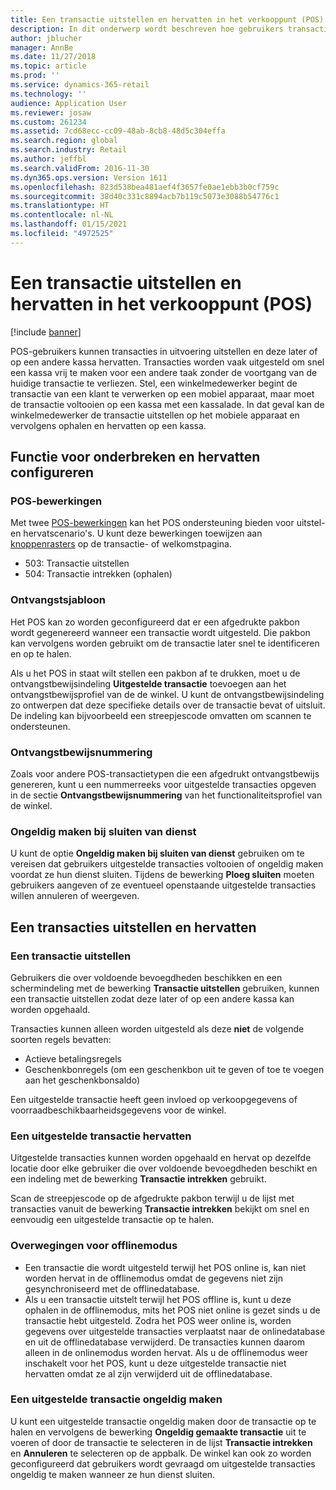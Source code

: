 ```yaml
---
title: Een transactie uitstellen en hervatten in het verkooppunt (POS)
description: In dit onderwerp wordt beschreven hoe gebruikers transacties in uitvoering kunnen uitstellen en later of op een andere kassa kunnen hervatten met Dynamics 365 Commerce.
author: jblucher
manager: AnnBe
ms.date: 11/27/2018
ms.topic: article
ms.prod: ''
ms.service: dynamics-365-retail
ms.technology: ''
audience: Application User
ms.reviewer: josaw
ms.custom: 261234
ms.assetid: 7cd68ecc-cc09-48ab-8cb8-48d5c304effa
ms.search.region: global
ms.search.industry: Retail
ms.author: jeffbl
ms.search.validFrom: 2016-11-30
ms.dyn365.ops.version: Version 1611
ms.openlocfilehash: 823d538bea481aef4f3657fe0ae1ebb3b0cf759c
ms.sourcegitcommit: 38d40c331c8894acb7b119c5073e3088b54776c1
ms.translationtype: HT
ms.contentlocale: nl-NL
ms.lasthandoff: 01/15/2021
ms.locfileid: "4972525"
---
```

# <a name="suspend-and-resume-a-transaction-in-the-point-of-sale-pos"></a>Een transactie uitstellen en hervatten in het verkooppunt (POS)

[!include [banner](includes/banner.md)]


POS-gebruikers kunnen transacties in uitvoering uitstellen en deze later of op een andere kassa hervatten. Transacties worden vaak uitgesteld om snel een kassa vrij te maken voor een andere taak zonder de voortgang van de huidige transactie te verliezen. Stel, een winkelmedewerker begint de transactie van een klant te verwerken op een mobiel apparaat, maar moet de transactie voltooien op een kassa met een kassalade. In dat geval kan de winkelmedewerker de transactie uitstellen op het mobiele apparaat en vervolgens ophalen en hervatten op een kassa.

## <a name="configure-suspend-and-resume-functionality"></a>Functie voor onderbreken en hervatten configureren

### <a name="pos-operations"></a>POS-bewerkingen

Met twee [POS-bewerkingen](pos-operations.md) kan het POS ondersteuning bieden voor uitstel- en hervatscenario's. U kunt deze bewerkingen toewijzen aan [knoppenrasters](pos-screen-layouts.md) op de transactie- of welkomstpagina.

- 503: Transactie uitstellen
- 504: Transactie intrekken (ophalen)

### <a name="receipt-template"></a>Ontvangstsjabloon

Het POS kan zo worden geconfigureerd dat er een afgedrukte pakbon wordt gegenereerd wanneer een transactie wordt uitgesteld. Die pakbon kan vervolgens worden gebruikt om de transactie later snel te identificeren en op te halen.

Als u het POS in staat wilt stellen een pakbon af te drukken, moet u de ontvangstbewijsindeling **Uitgestelde transactie** toevoegen aan het ontvangstbewijsprofiel van de de winkel. U kunt de ontvangstbewijsindeling zo ontwerpen dat deze specifieke details over de transactie bevat of uitsluit. De indeling kan bijvoorbeeld een streepjescode omvatten om scannen te ondersteunen.

### <a name="receipt-numbering"></a>Ontvangstbewijsnummering

Zoals voor andere POS-transactietypen die een afgedrukt ontvangstbewijs genereren, kunt u een nummerreeks voor uitgestelde transacties opgeven in de sectie **Ontvangstbewijsnummering** van het functionaliteitsprofiel van de winkel.

### <a name="void-when-closing-shift"></a>Ongeldig maken bij sluiten van dienst

U kunt de optie **Ongeldig maken bij sluiten van dienst** gebruiken om te vereisen dat gebruikers uitgestelde transacties voltooien of ongeldig maken voordat ze hun dienst sluiten. Tijdens de bewerking **Ploeg sluiten** moeten gebruikers aangeven of ze eventueel openstaande uitgestelde transacties willen annuleren of weergeven.

## <a name="suspend-and-resume-a-transaction"></a>Een transacties uitstellen en hervatten

### <a name="suspend-a-transaction"></a>Een transactie uitstellen

Gebruikers die over voldoende bevoegdheden beschikken en een schermindeling met de bewerking **Transactie uitstellen** gebruiken, kunnen een transactie uitstellen zodat deze later of op een andere kassa kan worden opgehaald.

Transacties kunnen alleen worden uitgesteld als deze **niet** de volgende soorten regels bevatten:

- Actieve betalingsregels
- Geschenkbonregels (om een geschenkbon uit te geven of toe te voegen aan het geschenkbonsaldo)

Een uitgestelde transactie heeft geen invloed op verkoopgegevens of voorraadbeschikbaarheidsgegevens voor de winkel.

### <a name="resume-a-suspended-transaction"></a>Een uitgestelde transactie hervatten

Uitgestelde transacties kunnen worden opgehaald en hervat op dezelfde locatie door elke gebruiker die over voldoende bevoegdheden beschikt en een indeling met de bewerking **Transactie intrekken** gebruikt.

Scan de streepjescode op de afgedrukte pakbon terwijl u de lijst met transacties vanuit de bewerking **Transactie intrekken** bekijkt om snel en eenvoudig een uitgestelde transactie op te halen.

### <a name="considerations-for-offline-mode"></a>Overwegingen voor offlinemodus

- Een transactie die wordt uitgesteld terwijl het POS online is, kan niet worden hervat in de offlinemodus omdat de gegevens niet zijn gesynchroniseerd met de offlinedatabase.
- Als u een transactie uitstelt terwijl het POS offline is, kunt u deze ophalen in de offlinemodus, mits het POS niet online is gezet sinds u de transactie hebt uitgesteld. Zodra het POS weer online is, worden gegevens over uitgestelde transacties verplaatst naar de onlinedatabase en uit de offlinedatabase verwijderd. De transacties kunnen daarom alleen in de onlinemodus worden hervat. Als u de offlinemodus weer inschakelt voor het POS, kunt u deze uitgestelde transactie niet hervatten omdat ze al zijn verwijderd uit de offlinedatabase.

### <a name="void-a-suspended-transaction"></a>Een uitgestelde transactie ongeldig maken

U kunt een uitgestelde transactie ongeldig maken door de transactie op te halen en vervolgens de bewerking **Ongeldig gemaakte transactie** uit te voeren of door de transactie te selecteren in de lijst **Transactie intrekken** en **Annuleren** te selecteren op de appbalk. De winkel kan ook zo worden geconfigureerd dat gebruikers wordt gevraagd om uitgestelde transacties ongeldig te maken wanneer ze hun dienst sluiten.
